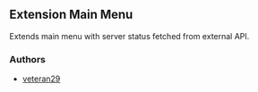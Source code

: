 ## Extension Main Menu

Extends main menu with server status fetched from external API.

### Authors

- [veteran29](http://github.com/veteran29)
